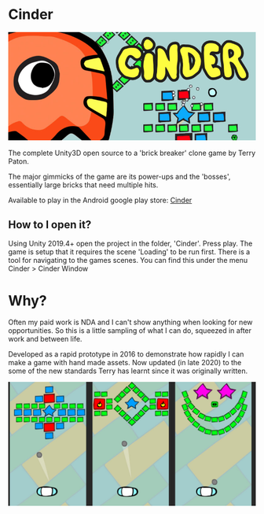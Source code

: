 # Cinder
<p align="center"> 
    <img src="./res/CinderHeader.jpg">
</p>
The complete Unity3D open source to a 'brick breaker' clone game by Terry Paton.

The major gimmicks of the game are its power-ups and the 'bosses', essentially large bricks that need multiple hits.

Available to play in the Android google play store: <a href="https://play.google.com/store/apps/details?id=com.terrypaton.cinder"> Cinder </a>

## How to I open it?
Using Unity 2019.4+ open the project in the folder, 'Cinder'. Press play. The game is setup that it requires the scene 'Loading' to be run first. There is a tool for navigating to the games scenes. You can find this under the menu Cinder > Cinder Window

# Why?
Often my paid work is NDA and I can't show anything when looking for new opportunities. So this is a little sampling of what I can do, squeezed in after work and between life.

Developed as a rapid prototype in 2016 to demonstrate how rapidly I can make a game with hand made assets. Now updated (in late 2020) to the some of the new standards Terry has learnt since it was originally written.


<p align="center"> 
    <img src="./res/CinderSocial.jpg">
</p>